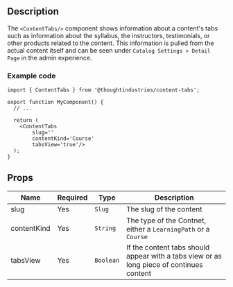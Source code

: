# <ContentTabs/>

## Description
The `<ContentTabs/>` component shows information about a content's tabs such as information about the syllabus, the instructors, testimonials, or other products related to the content. This information is pulled from the actual content itself and can be seen under `Catalog Settings > Detail Page` in the admin experience.

### Example code

```tsx
import { ContentTabs } from '@thoughtindustries/content-tabs';

export function MyComponent() {
  // ...

  return (
    <ContentTabs
        slug=''
        contentKind='Course'
        tabsView='true'/>
  );
}
```

## Props

| Name          | Required | Type         | Description               |
| ------------- | -------- | -----------  | ------------------------- |
| slug          | Yes      | `Slug`       | The slug of the content                  |
| contentKind   | Yes      | `String`     | The type of the Contnet, either a `LearningPath` or a `Course`    |
| tabsView      | Yes      | `Boolean`    | If the content tabs should appear with a tabs view or as long piece of continues content    |